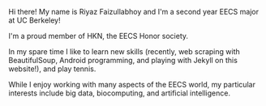 Hi there! My name is Riyaz Faizullabhoy and I'm a second year EECS major at UC Berkeley!

I'm a proud member of HKN, the EECS Honor society.

In my spare time I like to learn new skills (recently, web scraping with BeautifulSoup, Android programming, and playing with Jekyll on this website!), and play tennis.

While I enjoy working with many aspects of the EECS world, my particular interests include big data, biocomputing, and artificial intelligence.
